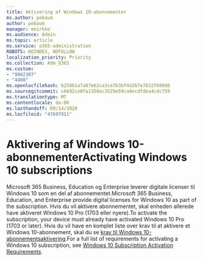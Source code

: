 ```yaml
---
title: Aktivering af Windows 10-abonnementer
ms.author: pebaum
author: pebaum
manager: mnirkhe
ms.audience: Admin
ms.topic: article
ms.service: o365-administration
ROBOTS: NOINDEX, NOFOLLOW
localization_priority: Priority
ms.collection: Adm_O365
ms.custom:
- "9002307"
- "4480"
ms.openlocfilehash: 6259b1a7a87e62ca3ce7b3bf4d26fe7832fb99d6
ms.sourcegitcommit: c6692ce0fa1358ec3529e59ca0ecdfdea4cdc759
ms.translationtype: MT
ms.contentlocale: da-DK
ms.lasthandoff: 09/14/2020
ms.locfileid: "47697911"
---
```

# <a name="activating-windows-10-subscriptions"></a><span data-ttu-id="761f1-102">Aktivering af Windows 10-abonnementer</span><span class="sxs-lookup"><span data-stu-id="761f1-102">Activating Windows 10 subscriptions</span></span>

<span data-ttu-id="761f1-103">Microsoft 365 Business, Education og Enterprise leverer digitale licenser til Windows 10 som en del af abonnementet.</span><span class="sxs-lookup"><span data-stu-id="761f1-103">Microsoft 365 Business, Education, and Enterprise provide digital licenses for Windows 10 as part of the subscription.</span></span> <span data-ttu-id="761f1-104">Hvis du vil aktivere abonnementet, skal enheden allerede have aktiveret Windows 10 Pro (1703 eller nyere).</span><span class="sxs-lookup"><span data-stu-id="761f1-104">To activate the subscription, your device must already have activated Windows 10 Pro (1703 or later).</span></span> <span data-ttu-id="761f1-105">Hvis du vil have en komplet liste over krav til at aktivere et Windows 10-abonnement, skal du se [krav til Windows 10-abonnementsaktivering](https://docs.microsoft.com/windows/deployment/windows-10-subscription-activation#requirements).</span><span class="sxs-lookup"><span data-stu-id="761f1-105">For a full list of requirements for activating a Windows 10 subscription, see [Windows 10 Subscription Activation Requirements](https://docs.microsoft.com/windows/deployment/windows-10-subscription-activation#requirements).</span></span>
